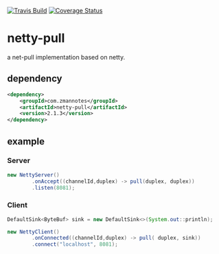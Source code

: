 [![Travis Build](https://api.travis-ci.org/zman2013/netty-pull.svg?branch=master)](https://api.travis-ci.org/zman2013/netty-pull.svg?branch=master)
[![Coverage Status](https://coveralls.io/repos/github/zman2013/netty-pull/badge.svg?branch=master)](https://coveralls.io/github/zman2013/netty-pull?branch=master)


# netty-pull
a net-pull implementation based on netty.

## dependency
```xml
<dependency>
    <groupId>com.zmannotes</groupId>
    <artifactId>netty-pull</artifactId>
    <version>2.1.3</version>
</dependency>
```

## example
### Server
```java
new NettyServer()
        .onAccept((channelId,duplex) -> pull(duplex, duplex))
        .listen(8081);
```
### Client
```java
DefaultSink<ByteBuf> sink = new DefaultSink<>(System.out::println);

new NettyClient()
        .onConnected((channelId,duplex) -> pull( duplex, sink))
        .connect("localhost", 8081);
```
